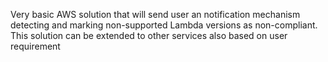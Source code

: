 Very basic AWS solution that will send user an notification mechanism detecting and marking non-supported Lambda versions as non-compliant. This solution can be extended to other services also based on user requirement 
